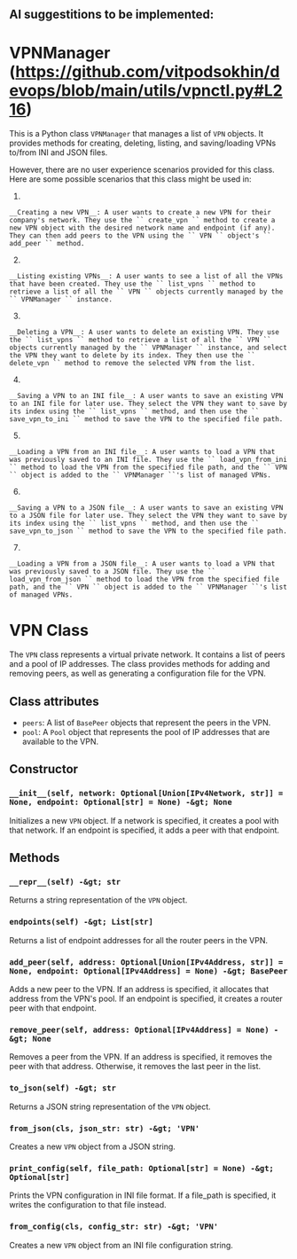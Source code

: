 ## AI suggestitions to be implemented:

# VPNManager (https://github.com/vitpodsokhin/devops/blob/main/utils/vpnctl.py#L216)

This is a Python class `` VPNManager `` that manages a list of `` VPN `` objects. It provides methods for creating, deleting, listing, and saving/loading VPNs to/from INI and JSON files.

However, there are no user experience scenarios provided for this class. Here are some possible scenarios that this class might be used in:

1.   
    
    __Creating a new VPN__: A user wants to create a new VPN for their company's network. They use the `` create_vpn `` method to create a new VPN object with the desired network name and endpoint (if any). They can then add peers to the VPN using the `` VPN `` object's `` add_peer `` method.
    
    
2.   
    
    __Listing existing VPNs__: A user wants to see a list of all the VPNs that have been created. They use the `` list_vpns `` method to retrieve a list of all the `` VPN `` objects currently managed by the `` VPNManager `` instance.
    
    
3.   
    
    __Deleting a VPN__: A user wants to delete an existing VPN. They use the `` list_vpns `` method to retrieve a list of all the `` VPN `` objects currently managed by the `` VPNManager `` instance, and select the VPN they want to delete by its index. They then use the `` delete_vpn `` method to remove the selected VPN from the list.
    
    
4.   
    
    __Saving a VPN to an INI file__: A user wants to save an existing VPN to an INI file for later use. They select the VPN they want to save by its index using the `` list_vpns `` method, and then use the `` save_vpn_to_ini `` method to save the VPN to the specified file path.
    
    
5.   
    
    __Loading a VPN from an INI file__: A user wants to load a VPN that was previously saved to an INI file. They use the `` load_vpn_from_ini `` method to load the VPN from the specified file path, and the `` VPN `` object is added to the `` VPNManager ``'s list of managed VPNs.
    
    
6.   
    
    __Saving a VPN to a JSON file__: A user wants to save an existing VPN to a JSON file for later use. They select the VPN they want to save by its index using the `` list_vpns `` method, and then use the `` save_vpn_to_json `` method to save the VPN to the specified file path.
    
    
7.   
    
    __Loading a VPN from a JSON file__: A user wants to load a VPN that was previously saved to a JSON file. They use the `` load_vpn_from_json `` method to load the VPN from the specified file path, and the `` VPN `` object is added to the `` VPNManager ``'s list of managed VPNs.
    
    
# VPN Class

The `` VPN `` class represents a virtual private network. It contains a list of peers and a pool of IP addresses. The class provides methods for adding and removing peers, as well as generating a configuration file for the VPN.

## Class attributes

*   `` peers ``: A list of `` BasePeer `` objects that represent the peers in the VPN.
*   `` pool ``: A `` Pool `` object that represents the pool of IP addresses that are available to the VPN.

## Constructor

### `` __init__(self, network: Optional[Union[IPv4Network, str]] = None, endpoint: Optional[str] = None) -&gt; None ``

Initializes a new `` VPN `` object. If a network is specified, it creates a pool with that network. If an endpoint is specified, it adds a peer with that endpoint.

## Methods

### `` __repr__(self) -&gt; str ``

Returns a string representation of the `` VPN `` object.

### `` endpoints(self) -&gt; List[str] ``

Returns a list of endpoint addresses for all the router peers in the VPN.

### `` add_peer(self, address: Optional[Union[IPv4Address, str]] = None, endpoint: Optional[IPv4Address] = None) -&gt; BasePeer ``

Adds a new peer to the VPN. If an address is specified, it allocates that address from the VPN's pool. If an endpoint is specified, it creates a router peer with that endpoint.

### `` remove_peer(self, address: Optional[IPv4Address] = None) -&gt; None ``

Removes a peer from the VPN. If an address is specified, it removes the peer with that address. Otherwise, it removes the last peer in the list.

### `` to_json(self) -&gt; str ``

Returns a JSON string representation of the `` VPN `` object.

### `` from_json(cls, json_str: str) -&gt; 'VPN' ``

Creates a new `` VPN `` object from a JSON string.

### `` print_config(self, file_path: Optional[str] = None) -&gt; Optional[str] ``

Prints the VPN configuration in INI file format. If a file\_path is specified, it writes the configuration to that file instead.

### `` from_config(cls, config_str: str) -&gt; 'VPN' ``

Creates a new `` VPN `` object from an INI file configuration string.
